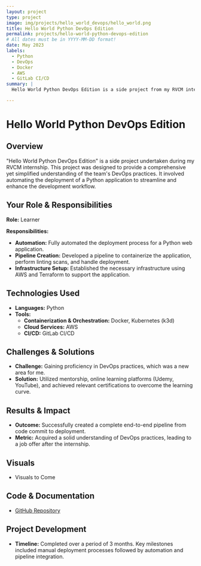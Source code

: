 ```yaml
---
layout: project
type: project
image: img/projects/hello_world_devops/hello_world.png
title: Hello World Python DevOps Edition
permalink: projects/hello-world-python-devops-edition
# All dates must be in YYYY-MM-DD format!
date: May 2023
labels:
  - Python
  - DevOps
  - Docker
  - AWS
  - GitLab CI/CD
summary: |
  Hello World Python DevOps Edition is a side project from my RVCM internship designed to provide a comprehensive understanding of DevOps practices.

---
```


# **Hello World Python DevOps Edition**

## Overview
"Hello World Python DevOps Edition" is a side project undertaken during my RVCM internship. This project was designed to provide a comprehensive yet simplified understanding of the team's DevOps practices. It involved automating the deployment of a Python application to streamline and enhance the development workflow.

## Your Role & Responsibilities
**Role:** Learner

**Responsibilities:**
- **Automation:** Fully automated the deployment process for a Python web application.
- **Pipeline Creation:** Developed a pipeline to containerize the application, perform linting scans, and handle deployment.
- **Infrastructure Setup:** Established the necessary infrastructure using AWS and Terraform to support the application.

## Technologies Used
- **Languages:** Python
- **Tools:** 
  - **Containerization & Orchestration:** Docker, Kubernetes (k3d)
  - **Cloud Services:** AWS
  - **CI/CD:** GitLab CI/CD

## Challenges & Solutions
- **Challenge:** Gaining proficiency in DevOps practices, which was a new area for me.
- **Solution:** Utilized mentorship, online learning platforms (Udemy, YouTube), and achieved relevant certifications to overcome the learning curve.

## Results & Impact
- **Outcome:** Successfully created a complete end-to-end pipeline from code commit to deployment.
- **Metric:** Acquired a solid understanding of DevOps practices, leading to a job offer after the internship.

## Visuals
- Visuals to Come

<!--
- ![Pipeline Diagram](URL_to_Screenshot1)  
  *Pipeline architecture and deployment flow.*
- ![Application Screenshot](URL_to_Screenshot2)  
  *Web application interface and functionality.*
-->

## Code & Documentation
- [GitHub Repository](https://github.com/justin-loi/hello-world-python-devops)  

## Project Development
- **Timeline:** Completed over a period of 3 months. Key milestones included manual deployment processes followed by automation and pipeline integration.